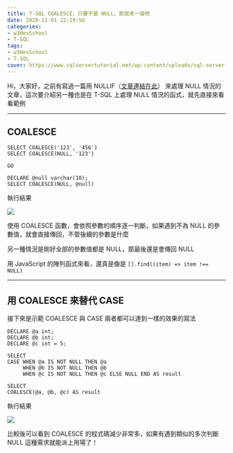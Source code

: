 ```yaml
---
title: T-SQL COALESCE，只要不是 NULL，那就來一個吧
date: 2020-11-01 22:19:56
categories:
- w3HexSchool
- T-SQL
tags:
- w3HexSchool
- T-SQL
cover: https://www.sqlservertutorial.net/wp-content/uploads/sql-server-tutorial.svg
---
```


Hi，大家好，之前有寫過一篇用 NULLIF（[文章連結在此](https://littlehorseboy.github.io/2020/08/16/202008-t-sql-nullif/)） 來處理 NULL 情況的文章，這次要介紹另一種也是在 T-SQL 上處理 NULL 情況的函式，就先直接來看看範例

---

## COALESCE

```sql=
SELECT COALESCE('123', '456')
SELECT COALESCE(NULL, '123')

GO

DECLARE @null varchar(10);
SELECT COALESCE(NULL, @null)
```

執行結果

![](https://i.imgur.com/g7MY1og.png)

使用 COALESCE 函數，會依照參數的順序逐一判斷，如果遇到不為 NULL 的參數值，就會直接傳回，不管後續的參數是什麼

另一種情況是剛好全部的參數值都是 NULL，那最後還是會傳回 NULL

用 JavaScript 的陣列函式來看，還真是像是 `[].find((item) => item !== NULL)`

---

## 用 COALESCE 來替代 CASE

接下來是示範 COALESCE 與 CASE 兩者都可以達到一樣的效果的寫法

```sql=
DECLARE @a int;
DECLARE @b int;
DECLARE @c int = 5;

SELECT
CASE WHEN @a IS NOT NULL THEN @a
     WHEN @b IS NOT NULL THEN @b
     WHEN @c IS NOT NULL THEN @c ELSE NULL END AS result

SELECT
COALESCE(@a, @b, @c) AS result
```

執行結果

![](https://i.imgur.com/aZgEkoj.png)

比較後可以看到 COALESCE 的程式碼減少非常多，如果有遇到類似的多次判斷 NULL 這種需求就能派上用場了！
